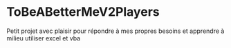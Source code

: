 # ToBeABetterMeV2Players

Petit projet avec plaisir pour répondre à mes propres besoins et apprendre à milieu utiliser excel et vba
